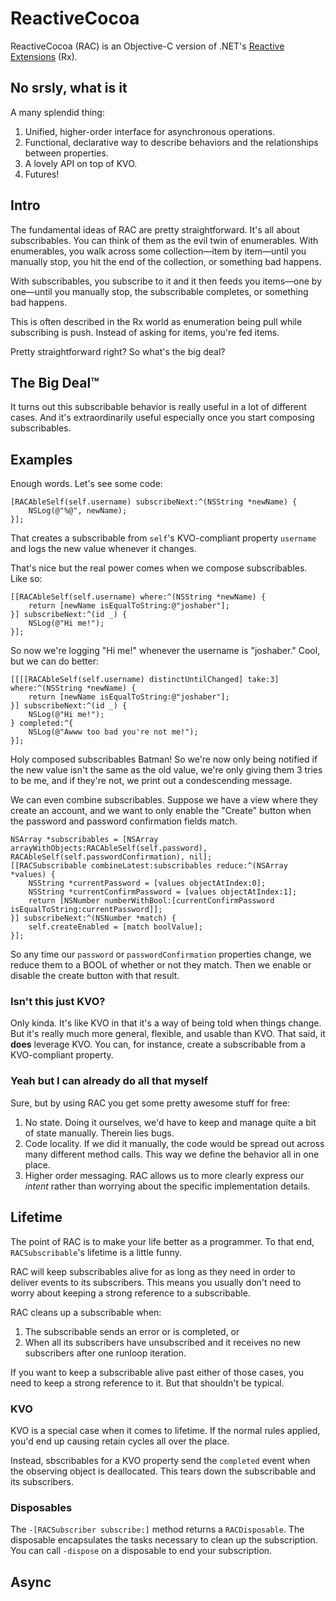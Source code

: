 # ReactiveCocoa
ReactiveCocoa (RAC) is an Objective-C version of .NET's [Reactive Extensions](http://msdn.microsoft.com/en-us/data/gg577609) (Rx).

## No srsly, what is it
A many splendid thing:

1. Unified, higher-order interface for asynchronous operations.
1. Functional, declarative way to describe behaviors and the relationships between properties.
1. A lovely API on top of KVO.
1. Futures!

## Intro
The fundamental ideas of RAC are pretty straightforward. It's all about subscribables. You can think of them as the evil twin of enumerables. With enumerables, you walk across some collection—item by item—until you manually stop, you hit the end of the collection, or something bad happens.

With subscribables, you subscribe to it and it then feeds you items—one by one—until you manually stop, the subscribable completes, or something bad happens.

This is often described in the Rx world as enumeration being pull while subscribing is push. Instead of asking for items, you're fed items.

Pretty straightforward right? So what's the big deal?

## The Big Deal™
It turns out this subscribable behavior is really useful in a lot of different cases. And it's extraordinarily useful especially once you start composing subscribables.

## Examples
Enough words. Let's see some code:

```obj-c
[RACAbleSelf(self.username) subscribeNext:^(NSString *newName) {
	NSLog(@"%@", newName);
}];
```

That creates a subscribable from `self`'s KVO-compliant property `username` and logs the new value whenever it changes.

That's nice but the real power comes when we compose subscribables. Like so:

```obj-c
[[RACAbleSelf(self.username) where:^(NSString *newName) {
	return [newName isEqualToString:@"joshaber"];
}] subscribeNext:^(id _) {
	NSLog(@"Hi me!");
}];
```

So now we're logging "Hi me!" whenever the username is "joshaber." Cool, but we can do better:

```obj-c
[[[[RACAbleSelf(self.username) distinctUntilChanged] take:3] where:^(NSString *newName) {
	return [newName isEqualToString:@"joshaber"];
}] subscribeNext:^(id _) {
	NSLog(@"Hi me!");
} completed:^{
	NSLog(@"Awww too bad you're not me!");
}];
```

Holy composed subscribables Batman! So we're now only being notified if the new value isn't the same as the old value, we're only giving them 3 tries to be me, and if they're not, we print out a condescending message.

We can even combine subscribables. Suppose we have a view where they create an account, and we want to only enable the "Create" button when the password and password confirmation fields match.

```obj-c
NSArray *subscribables = [NSArray arrayWithObjects:RACAbleSelf(self.password), RACAbleSelf(self.passwordConfirmation), nil];
[[RACSubscribable combineLatest:subscribables reduce:^(NSArray *values) {
	NSString *currentPassword = [values objectAtIndex:0];
	NSString *currentConfirmPassword = [values objectAtIndex:1];
	return [NSNumber numberWithBool:[currentConfirmPassword isEqualToString:currentPassword]];
}] subscribeNext:^(NSNumber *match) {
	self.createEnabled = [match boolValue];
}];
```

So any time our `password` or `passwordConfirmation` properties change, we reduce them to a BOOL of whether or not they match. Then we enable or disable the create button with that result.

### Isn't this just KVO?
Only kinda. It's like KVO in that it's a way of being told when things change. But it's really much more general, flexible, and usable than KVO. That said, it **does** leverage KVO. You can, for instance, create a subscribable from a KVO-compliant property.

### Yeah but I can already do all that myself
Sure, but by using RAC you get some pretty awesome stuff for free:

1. No state. Doing it ourselves, we'd have to keep and manage quite a bit of state manually. Therein lies bugs.
1. Code locality. If we did it manually, the code would be spread out across many different method calls. This way we define the behavior all in one place.
1. Higher order messaging. RAC allows us to more clearly express our _intent_ rather than worrying about the specific implementation details.

## Lifetime
The point of RAC is to make your life better as a programmer. To that end, `RACSubscribable`'s lifetime is a little funny.

RAC will keep subscribables alive for as long as they need in order to deliver events to its subscribers. This means you usually don't need to worry about keeping a strong reference to a subscribable.

RAC cleans up a subscribable when:

1. The subscribable sends an error or is completed, or
1. When all its subscribers have unsubscribed and it receives no new subscribers after one runloop iteration.

If you want to keep a subscribable alive past either of those cases, you need to keep a strong reference to it. But that shouldn't be typical.

### KVO
KVO is a special case when it comes to lifetime. If the normal rules applied, you'd end up causing retain cycles all over the place.

Instead, sbscribables for a KVO property send the `completed` event when the observing object is deallocated. This tears down the subscribable and its subscribers.

### Disposables
The `-[RACSubscriber subscribe:]` method returns a `RACDisposable`. The disposable encapsulates the tasks necessary to clean up the subscription. You can call `-dispose` on a disposable to end your subscription.

## Async
